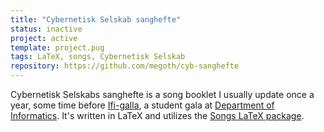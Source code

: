 ```yaml
---
title: "Cybernetisk Selskab sanghefte"
status: inactive
project: active
template: project.pug
tags: LaTeX, songs, Cybernetisk Selskab
repository: https://github.com/megoth/cyb-sanghefte
---
```


Cybernetisk Selskabs sanghefte is a song booklet I usually update once a year, some time before [Ifi-galla](http://galla.cyb.no), a student gala at [Department of Informatics](http://ifi.uio.no). It's written in LaTeX and utilizes the [Songs LaTeX package](http://songs.sourceforge.net/).
